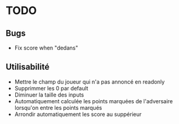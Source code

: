 # TODO

## Bugs

- Fix score when "dedans"

## Utilisabilité

- Mettre le champ du joueur qui n'a pas annoncé en readonly
- Supprimmer les 0 par default
- Diminuer la taille des inputs
- Automatiquement calculée les points marquées de l'adversaire lorsqu'on entre les points marqués
- Arrondir automatiquement les score au suppérieur